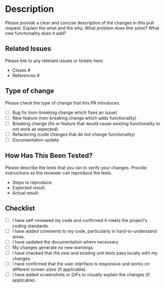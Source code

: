 # Description

Please provide a clear and concise description of the changes in this pull request. Explain the what and the why. What problem does this solve? What new functionality does it add?

## Related Issues

Please link to any relevant issues or tickets here.

- Closes #
- References #

## Type of change

Please check the type of change that this PR introduces.

- [ ] Bug fix (non-breaking change which fixes an issue)
- [ ] New feature (non-breaking change which adds functionality)
- [ ] Breaking change (fix or feature that would cause existing functionality to not work as expected)
- [ ] Refactoring (code changes that do not change functionality)
- [ ] Documentation update

## How Has This Been Tested?

Please describe the tests that you ran to verify your changes. Provide instructions so the reviewer can reproduce the tests.

- Steps to reproduce:
- Expected result:
- Actual result:

## Checklist

- [ ] I have self-reviewed my code and confirmed it meets the project's coding standards.
- [ ] I have added comments to my code, particularly in hard-to-understand areas.
- [ ] I have updated the documentation where necessary.
- [ ] My changes generate no new warnings.
- [ ] I have checked that the new and existing unit tests pass locally with my changes.
- [ ] I have confirmed that the user interface is responsive and works on different screen sizes (if applicable).
- [ ] I have added screenshots or GIFs to visually explain the changes (if applicable).
